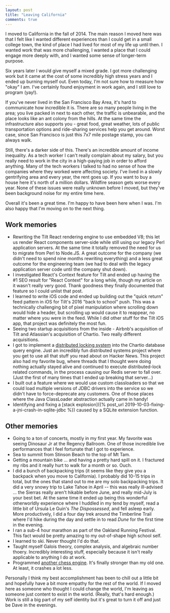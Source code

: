 ```yaml
---
layout: post
title: "Leaving California"
comments: true
---
```


I moved to California in the fall of 2014.  The main reason I moved here was that I felt like I wanted different experiences than I could get in a small college town, the kind of place I had lived for most of my life up until then.  I wanted work that was more challenging, I wanted a place that I could engage more deeply with, and I wanted some sense of longer-term purpose.

Six years later I would give myself a mixed grade.  I got more challenging work but it came at the cost of some incredibly high stress years and I ended up burning myself out.  Even today, I'm not sure how to measure how "okay" I am.  I've certainly found enjoyment in work again, and I still love to program (yay!).

If you've never lived in the San Francisco Bay Area, it's hard to communicate how incredible it is.  There are so many people living in the area; you live packed in next to each other, the traffic is unbearable, and the place looks like an ant colony from the hills.  At the same time the infrastructure also supports you - great food, great weather, lots of public transportation options and ride-sharing services help you get around.  Worst case, since San Francisco is just this 7x7 mile postage stamp, you can always walk.

Still, there's a darker side of this.  There's an incredible amount of income inequality.  As a tech worker I can't really complain about my salary, but you really need to work in the city in a high-paying job in order to afford anything.  Many of the tech workers I talked to had no sense of how the companies where they worked were affecting society.  I've lived in a slowly gentrifying area and every year, the rent goes up.  If you want to buy a house here it's north of a million dollars.  Wildfire season gets worse every year.  None of these issues were really unknown before I moved, but they've been background noise for my entire time here.

Overall it's been a great time.  I'm happy to have been here when I was.  I'm also happy that I'm moving on to the next thing.

## Work memories

* Rewriting the Tilt React rendering engine to use embedded V8; this let us render React components server-side while still using our legacy Perl application servers.  At the same time it totally removed the need for us to migrate from Perl to Node.JS.  A great outcome for the company (we didn't need to spend nine months rewriting everything) and a less great outcome for the engineering team (we had to deal with the legacy application server code until the company shut down).
* I investigated React's Context feature for Tilt and ended up having the #1 SEO result for "React Context" for a long while, though my article on it wasn't really very good.  Thank goodness they finally documented that feature so I could unlist that post.
* I learned to write iOS code and ended up building out the "quick return" feed pattern in iOS for Tilt's 2016 "back to school" push.  This was a technically challenging bit of pixel manipulation where scrolling down would hide a header, but scrolling up would cause it to reappear, no matter where you were in the feed.  While I did other stuff for the Tilt iOS app, that project was definitely the most fun.
* Seeing two startup acquisitions from the inside - Airbnb's acquisition of Tilt and Atlassian's acquisition of Chartio.  Two really different acquisitions.
* I got to implement a [distributed locking system](https://chartio.com/blog/eliminating-duplicate-queries-using-distributed-locking/) into the Chartio database query engine.  Just an incredibly fun distributed systems project where you get to use all that stuff you read about on Hacker News.  This project also had my favorite bug, where threads that I thought were doing nothing actually stayed alive and continued to execute distributed-lock related commands, in the process causing our Redis server to fall over.  (Just the first of many times that I ended up breaking that server...)
* I built out a feature where we would use custom classloaders so that we could load multiple versions of JDBC drivers into the service so we didn't have to force-deprecate any customers.  One of those places where the Java ClassLoader abstraction actually came in handy!
* Identifying and fixing a [stack explosion]({% post_url 2019-10-03-fixing-a-jni-crash-in-sqlite-jdbc %}) caused by a SQLite extension function.

## Other memories

* Going to a ton of concerts, mostly in my first year.  My favorite was seeing Dinosaur Jr at the Regency Ballroom.  One of those incredible live performances that I feel fortunate that I got to experience.
* Sea to summit from Stinson Beach to the top of Mt Tam.
* Getting a mountain bike ... and having a pretty hard spill on it.  I fractured my ribs and it really hurt to walk for a month or so.  Ouch.
* I did a bunch of backpacking trips (it seems like they give you a backpack when you move to California).  I probably did 10-15 trips in total, but the ones that stand out to me are my solo backpacking trips.  It did a very snowy trip to Lake Tahoe in April -- this was really ill-advised ... the Sierras really aren't hikable before June, and really mid-July is your best bet.  At the same time it ended up being this wonderful otherworldly experience where I huddled in my tend by myself, read a little bit of Ursula Le Guin's _The Dispossessed_, and fell asleep early.  More productively, I did a four day trek around the Timberline Trail where I'd hike during the day and settle in to read _Dune_ for the first time in the evening.
* I ran a sub-4 hour marathon as part of the Oakland Running Festival.  This fact would be pretty amazing to my out-of-shape high school self.
* I learned to ski.  Never thought I'd do that.
* Taught myself Galois theory, complex analysis, and algebraic number thoery.  Incredibly interesting stuff, especially because it isn't really applicable to anything I do at work.
* Programmed [another chess engine](https://github.com/tildedave/ra-chess-engine).  It's finally stronger than my old one.  At least, it crashes a lot less.

Personally I think my best accomplishment has been to chill out a little bit and hopefully have a bit more empathy for the rest of the world.  If I moved here as someone who thought I could change the world, I'm leaving as someone just content to exist in the world.  (Really, that's hard enough.)  Work is still a big part of my self identity but it's great to turn it off and just be Dave in the evenings.
